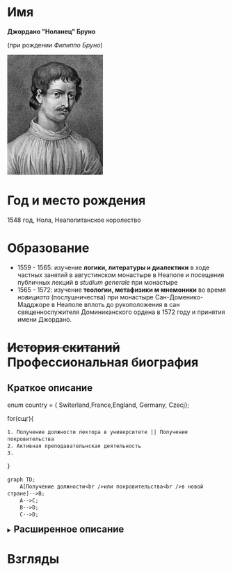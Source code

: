 Имя
===
**Джордано "Ноланец" Бруно**

(при рождении _Филиппо Бруно_)

![Портрет Джордано Бруно](img/Portrait_of_Giordano_Bruno_in_%20Opere%20_Wellcome_L0015152_(cropped).jpg)

# Год и место рождения

1548 год, Нола, Неаполитанское королество

# Образование

* 1559 - 1565: изучение **логики, литературы и диалектики** в ходе частных занятий в августинском монастыре в Неаполе и посещения публичных лекций в _studium generale_ при монастыре
* 1565 - 1572: изучение __теологии, метафизики м мнемоники__ во время *новициата* (послушничества) при монастыре Сан-Доменико-Мадджоре в Неаполе вплоть до рукоположения в сан священнослужителя Доминиканского ордена в 1572 году и принятия имени Джордано.

<h1><s>История скитаний</s> Профессиональная биография</h1>

## Краткое описание

enum country = { Switerland,France,England, Germany, Czecj};

for(сщг){

    1. Получение должности лектора в университете || Получение покровительства 
    2. Активная преподавательнская деятельность
    3. 
}

```mermaid
graph TD;
    A[Получение должности<br />или покровительства<br />в новой стране]-->B;
    A-->C;
    B-->D;
    C-->D;
```

<details>
<!---<summary style="font-size:20px"><b>Расширенное описание</b></summary>--->
<summary><h2 style="display:inline">Расширенное описание</h2></summary>

| Страна | Годы | Род занятий |
|---|---|---|
|Италия | cell2 | cell3|
|Швейцария | cell2 | cell3|
|Франция | cell2 | cell3|
|Англия | cell2 | cell3|

</details>

Взгляды
===
